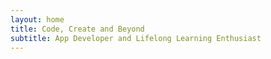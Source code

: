```yaml
---
layout: home
title: Code, Create and Beyond
subtitle: App Developer and Lifelong Learning Enthusiast
---
```

